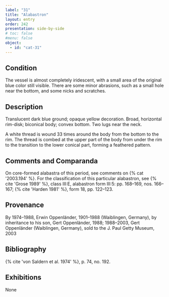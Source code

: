 ```yaml
---
label: "31"
title: "Alabastron"
layout: entry
order: 242
presentation: side-by-side
# toc: false
#menu: false 
object:
  - id: "cat-31"
---
```


## Condition

The vessel is almost completely iridescent, with a small area of the original blue color still visible. There are some minor abrasions, such as a small hole near the bottom, and some nicks and scratches.

## Description

Translucent dark blue ground; opaque yellow decoration. Broad, horizontal rim-disk; biconical body; convex bottom. Two lugs near the neck.

A white thread is wound 33 times around the body from the bottom to the rim. The thread is combed at the upper part of the body from under the rim to the transition to the lower conical part, forming a feathered pattern.

## Comments and Comparanda

On core-formed alabastra of this period, see comments on {% cat '2003.194' %}. For the classification of this particular alabastron, see {% cite 'Grose 1989' %}, class III:E, alabastron form III:5: pp. 168–169, nos. 166–167; {% cite 'Harden 1981' %}, form 18, pp. 122–123.

## Provenance

By 1974–1988, Erwin Oppenländer, 1901–1988 (Waiblingen, Germany), by inheritance to his son, Gert Oppenländer, 1988; 1988–2003, Gert Oppenländer (Waiblingen, Germany), sold to the J. Paul Getty Museum, 2003

## Bibliography

{% cite 'von Saldern et al. 1974' %}, p. 74, no. 192.

## Exhibitions

None